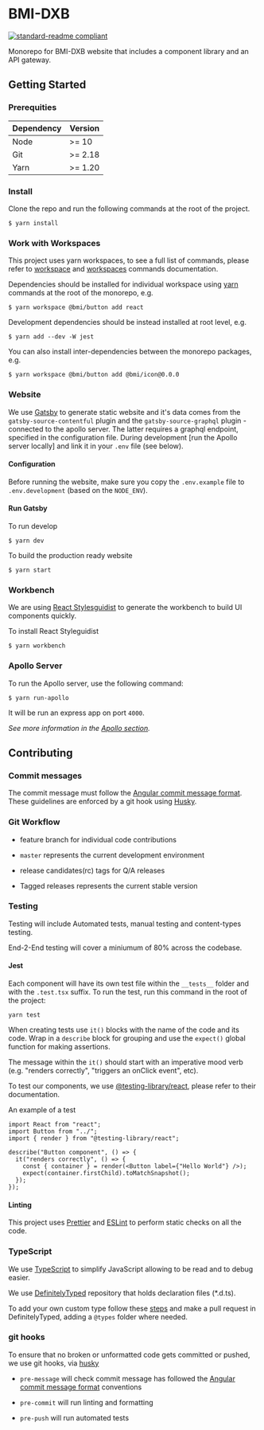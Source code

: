 # BMI-DXB

[![standard-readme compliant](https://img.shields.io/badge/readme%20style-standard-brightgreen.svg?style=flat-square)](https://github.com/RichardLitt/standard-readme)

Monorepo for BMI-DXB website that includes a component library and an API gateway.

## Getting Started

### Prerequities

| Dependency | Version |
| ---------- | ------- |
| Node       | >= 10   |
| Git        | >= 2.18 |
| Yarn       | >= 1.20 |

### Install

Clone the repo and run the following commands at the root of the project.

```shell
$ yarn install
```

### Work with Workspaces

This project uses yarn workspaces, to see a full list of commands, please refer to [workspace](https://classic.yarnpkg.com/en/docs/cli/workspace) and [workspaces](https://classic.yarnpkg.com/en/docs/cli/workspaces) commands documentation.

Dependencies should be installed for individual workspace using [yarn](https://yarnpkg.com/) commands at the root of the monorepo, e.g.

```shell
$ yarn workspace @bmi/button add react
```

Development dependencies should be instead installed at root level, e.g.

```shell
$ yarn add --dev -W jest
```

You can also install inter-dependencies between the monorepo packages, e.g.

```shell
$ yarn workspace @bmi/button add @bmi/icon@0.0.0
```

### Website

We use [Gatsby](https://www.gatsbyjs.org/) to generate static website and it's data comes from the `gatsby-source-contentful` plugin and the `gatsby-source-graphql` plugin - connected to the apollo server. The latter requires a graphql endpoint, specified in the configuration file. During development [run the Apollo server locally] and link it in your `.env` file (see below).

#### Configuration

Before running the website, make sure you copy the `.env.example` file to `.env.development` (based on the `NODE_ENV`).

#### Run Gatsby

To run develop

```shell
$ yarn dev
```

To build the production ready website

```shell
$ yarn start
```

### Workbench

We are using [React Stylesguidist](https://github.com/SaraVieira/react-styleguidist) to generate the workbench to build UI components quickly.

To install React Styleguidist

```shell
$ yarn workbench
```

### Apollo Server

To run the Apollo server, use the following command:

```shell
$ yarn run-apollo
```

It will be run an express app on port `4000`.

_See more information in the [Apollo section](./applications/apollo-server/README.md)._

## Contributing

### Commit messages

The commit message must follow the [Angular commit message format](https://github.com/angular/angular/blob/master/CONTRIBUTING.md#-commit-message-guidelines). These guidelines are enforced by a git hook using [Husky](https://github.com/typicode/husky).

### Git Workflow

- feature branch for individual code contributions

- `master` represents the current development environment

- release candidates(rc) tags for Q/A releases

- Tagged releases represents the current stable version

### Testing

Testing will include Automated tests, manual testing and content-types testing.

End-2-End testing will cover a miniumum of 80% across the codebase.

#### Jest

Each component will have its own test file within the `__tests__` folder and with the `.test.tsx` suffix. To run the test, run this command in the root of the project:

```shell
yarn test
```

When creating tests use `it()` blocks with the name of the code and its code. Wrap in a `describe` block for grouping and use the `expect()` global function for making assertions.

The message within the `it()` should start with an imperative mood verb (e.g. "renders correctly", "triggers an onClick event", etc).

To test our components, we use [@testing-library/react](https://github.com/testing-library/react-testing-library), please refer to their documentation.

An example of a test

```tsx
import React from "react";
import Button from "../";
import { render } from "@testing-library/react";

describe("Button component", () => {
  it("renders correctly", () => {
    const { container } = render(<Button label={"Hello World"} />);
    expect(container.firstChild).toMatchSnapshot();
  });
});
```

#### Linting

This project uses [Prettier](https://prettier.io/) and [ESLint](https://eslint.org/) to perform static checks on all the code.

### TypeScript

We use [TypeScript](https://www.typescriptlang.org/) to simplify JavaScript allowing to be read and to debug easier.

We use [DefinitelyTyped](https://github.com/DefinitelyTyped/DefinitelyTyped) repository that holds declaration files (\*.d.ts).

To add your own custom type follow these [steps](https://github.com/DefinitelyTyped/DefinitelyTyped#how-can-i-contribute) and make a pull request in DefinitelyTyped, adding a `@types` folder where needed.

### git hooks

To ensure that no broken or unformatted code gets committed or pushed, we use git hooks, via [husky](https://github.com/typicode/husky)

- `pre-message` will check commit message has followed the [Angular commit message format](https://github.com/angular/angular/blob/master/CONTRIBUTING.md#-commit-message-guidelines) conventions

- `pre-commit` will run linting and formatting

- `pre-push` will run automated tests
